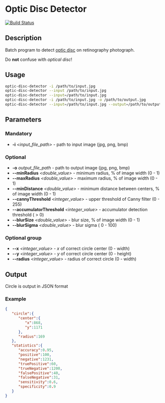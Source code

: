 # Optic Disc Detector
[![Build Status](https://travis-ci.org/Ravirael/opto-disc-detector.svg?branch=master)](https://travis-ci.org/Ravirael/opto-disc-detector)
## Description
Batch program to detect
[optic disc](https://en.wikipedia.org/wiki/Optic_disc) on retinography
photograph.

Do **not** confuse with *optical disc*!

## Usage
```bash
optic-disc-detector -i /path/to/input.jpg
optic-disc-detector --input /path/to/input.jpg
optic-disc-detector --input=/path/to/input.jpg
optic-disc-detector -i /path/to/input.jpg -o /path/to/output.jpg
optic-disc-detector --input=/path/to/input.jpg --output=/path/to/output.jpg
```
## Parameters

### Mandatory
* **-i** *<input_file_path>* - path to input image (jpg, png, bmp)

### Optional
* **-o** *output_file_path* - path to output image (jpg, png, bmp)
* **--minRadius** *<double_value>* - minimum radius, % of image width (0 - 1)
* **--maxRadius** *<double_value>* - maximum radius, % of image width (0 - 1)
* **--minDistance** *<double_value>* - minimum distance between centers, % of image width (0 - 1)
* **--cannyThreshold** *<integer_value>* - upper threshold of Canny filter (0 - 255)
* **--accumulatorThreshold** *<integer_value>* - accumulator detection threshold ( > 0)
* **--blurSize** *<double_value>* - blur size, % of image width (0 - 1)
* **--blurSigma** *<double_value>* - blur sigma ( 0 - 100)


### Optional group
* **--x** *<integer_value>* - *x* of correct circle center (0 - width)
* **--y** *<integer_value>* - *y* of correct circle center (0 - height)
* **--radius** *<integer_value>* - radius of correct circle (0 - width)


## Output
Circle is output in JSON format

### Example
```json
{
   "circle":{
      "center":{
         "x":868,
         "y":1171
      },
      "radius":169
   },
   "statistics":{
      "accuracy":0.95,
      "positive":100,
      "negative":1231,
      "truePositive":60,
      "trueNegative":1200,
      "falsePositive":40,
      "falseNegative":31,
      "sensitivity":0.6,
      "specificity":0.9
   }
}
```